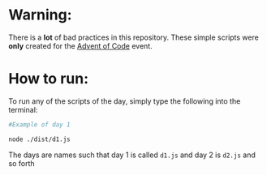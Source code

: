 # Warning:

There is a **lot** of bad practices in this repository. These simple scripts were **only** created for the [Advent of Code](https://adventofcode.com/2023) event.

# How to run:

To run any of the scripts of the day, simply type the following into the terminal:

```bash
#Example of day 1

node ./dist/d1.js
```

The days are names such that day 1 is called `d1.js` and day 2 is `d2.js` and so forth